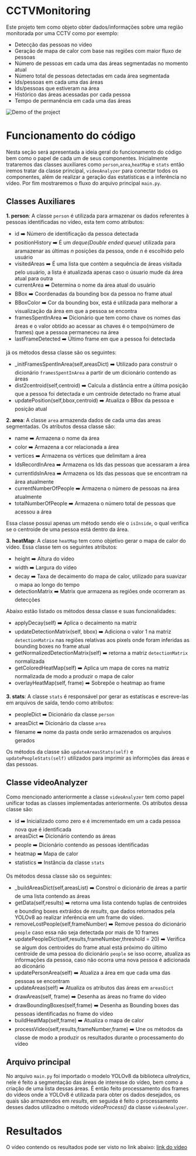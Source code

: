 # CCTVMonitoring

Este projeto tem como objeto obter dados/informações sobre uma região monitorada por uma CCTV como por exemplo:
- Detecção das pessoas no vídeo
- Geração de mapa de calor com base nas regiões com maior fluxo de pessoas
- Número de pessoas em cada uma das áreas segmentadas no momento atual
- Número total de pessoas detectadas em cada área segmentada
- Ids/pessoas em cada uma das áreas
- Ids/pessoas que estiveram na área
- Histórico das áreas acessadas por cada pessoa
- Tempo de permanência em cada uma das áreas

![Demo of the project](./readme_data/output.gif)

# Funcionamento do código
Nesta seção será apresentada a ideia geral do funcionamento do código bem como o papel de cada um de seus componentes. Inicialmente trataremos das classes auxiliares como `person`,`area`,`heatMap` e `stats` então iremos tratar da classe principal, `videoAnalyzer` para conectar todos os componentes, além de realizar a geração das estatísticas e a inferência no vídeo. Por fim mostraremos o fluxo do arquivo principal `main.py`.

## Classes Auxiliares
**1. person**: A classe `person` é utilizada para armazenar os dados referentes à pessoas identificadas no vídeo, esta tem como atributos:

- id ➡️ Número de identificação da pessoa detectada
- positionHistory ➡️ É um *deque(Double ended queue)* utilizada para aramazenar as últimas *n* posições da pessoa, onde *n* é escolhido pelo usuário
- visitedAreas ➡️ É uma lista que contém a sequência de áreas visitada pelo usuário, a lista é atualizada apenas caso o úsuario mude da área atual para outra
- currentArea ➡️ Determina o nome da área atual do usuário
- BBox ➡️ Coordenadas da bounding box da pessoa no frame atual
- BBoxColor ➡️ Cor da bounding box, está é utilizada para melhorar a visualização da área em que a pessoa se encontra
- framesSpentInArea ➡️ Dicionário que tem como chave os nomes das áreas e o valor obtido ao acessar as chaves é o tempo(número de frames) que a pessoa permaneceu na área
- lastFrameDetected ➡️ Último frame em que a pessoa foi detectada

já os métodos dessa classe são os seguintes:

- _initFramesSpentInArea(self,areasDict)  ➡️ Utilizado para construir o dicionário `framesSpentInArea` a partir de um dicionário contendo as áreas
- dist2centroid(self,centroid) ➡️ Calcula a distância entre a última posição que a pessoa foi detectada e um centroide detectado no frame atual
- updatePosition(self,bbox,centroid) ➡️ Atualiza o BBox da pessoa e posição atual

**2. area**: A classe `area` armazenda dados de cada uma das areas segmentadas. Os atributos dessa classe são:

- name  ➡️ Armazena o nome da área
- color  ➡️ Armazena a cor relacionada a área
- vertices  ➡️ Armazena os vértices que delimitam a área
- IdsRecordInArea  ➡️ Armazena os Ids das pessoas que acessaram a área
- currentIdsInArea  ➡️ Armazena os Ids das pessoas que se encontram na área atualmente
- currentNumberOfPeople  ➡️ Armazena o número de pessoas na área atualmente
- totalNumberOfPeople  ➡️ Armazena o número total de pessoas que acessou a área

Essa classe possui apenas um método sendo ele o `isInside`, o qual verifica se o centroide de uma pessoa está dentro da área.

**3. heatMap**: A classe `heatMap` tem como objetivo gerar o mapa de calor do vídeo. Essa classe tem os seguintes atributos:

- height ➡️ Altura do vídeo
- width ➡️ Largura do vídeo
- decay ➡️ Taxa de decaimento do mapa de calor, utilizado para suavizar o mapa ao longo do tempo
- detectionMatrix ➡️ Matrix que armazena as regiões onde ocorreram as detecções

Abaixo estão listado os métodos dessa classe e suas funcionalidades:

- applyDecay(self) ➡️ Aplica o decaímento na matriz
- updateDetectionMatrix(self, bbox) ➡️ Adiciona o valor 1 na matriz `detectionMatrix` nas regiões relativas aos pixels onde foram inferidas as bounding boxes no frame atual
- getNormalizedDetectionMatrix(self) ➡️ retorna a matriz `detectionMatrix` normalizada
- getColoredHeatMap(self) ➡️  Aplica um mapa de cores na matriz normalizada de modo a produzir o mapa de calor
- overlayHeatMap(self, frame) ➡️  Sobrepõe o heatmap ao frame

**3. stats**: A classe `stats` é responsável por gerar as estatíscas e escreve-las em arquivos de saída, tendo como atributos:

- peopleDict ➡️ Dicionário da classe `person`
- areasDict ➡️ Dicionário da classe `area`
- filename ➡️ nome da pasta onde serão armazenados os arquivos gerados

Os métodos da classe são `updateAreasStats(self)` e `updatePeopleStats(self)` utilizados para imprimir as informções das áreas e das pessoas.


## Classe videoAnalyzer
Como mencionado anteriormente a classe `videoAnalyzer` tem como papel unificar todas as classes implementadas anteriormente. Os atributos dessa classe são:

- id ➡️ Inicializado como zero e é imcrementado em um a cada pessoa nova que é identificada
- areasDict ➡️  Dicionário contendo as áreas
- people ➡️  Dicionário contendo as pessoas identificadas
- heatmap ➡️  Mapa de calor
- statistics ➡️  Instância da classe `stats`

Os métodos dessa classe são os seguintes:

- _buildAreasDict(self,areasList) ➡️ Constroí o dicionário de áreas a partir de uma lista contendo as áreas
- getData(self,results) ➡️ retorna uma lista contendo tuplas de centroides e bounding boxes extráidos de *results*, que dados retornados pela YOLOv8 ao realizar inferência em um frame do vídeo.
- removeLostPeople(self,frameNumber) ➡️ Remove pessoa do dicionário `people` caso essa não seja detectada por mais de 10 frames
- updatePeopleDict(self,results,frameNumber,threshold = 20) ➡️ Verifica se algum dos centroides do frame atual está próximo do último centroide de uma pessoa do dicionário `people` se isso ocorre, atualiza as informações da pessoa, caso não ocorra uma nova pessoa é adicionada ao diconário
- updatePersonArea(self) ➡️  Atualiza a área em que cada uma das pessoas se encontram
- updateAreas(self) ➡️ Atualiza os atributos das áreas em `areasDict`
- drawAreas(self, frame) ➡️ Desenha as áreas no frame do vídeo
- drawBoundingBoxes(self,frame) ➡️ Desenha as Bounding boxes das pessoas identificadas no frame do vídeo
- buildHeatMap(self,frame) ➡️ Atualiza o mapa de calor
- processVideo(self,results,frameNumber,frame) ➡️ Une os métodos da classe de modo a produzir os resultados durante o processamento do vídeo

## Arquivo principal
No arquivo `main.py` foi importado o modelo YOLOv8 da biblioteca *ultralytics*, nele é feito a segmentação das áreas de interesse do vídeo, bem como a criação de uma lista dessas áreas. É então feito processamento dos frames do vídeos onde a YOLOv8 é utilizada para obter os dados desejados, os quais são armazendos em *results*, em seguida é feito o processamento desses dados utilizadno o método *videoProcess()* da classe `videoAnalyzer`.

# Resultados
O vídeo contendo os resultados pode ser visto no link abaixo:
[link do vídeo](https://drive.google.com/file/d/1Xbkc8S1sPyf-ka_vGlVEXOWuZwVTyzXI/view?usp=sharing)
